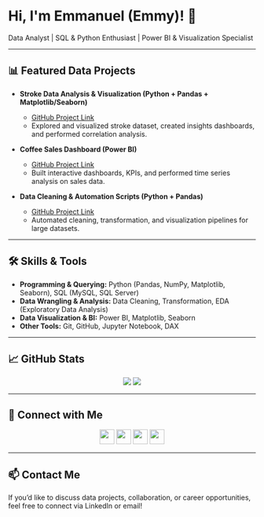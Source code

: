 <h1>Hi, I'm Emmanuel (Emmy)! 👋</h1>
<p>Data Analyst | SQL & Python Enthusiast | Power BI & Visualization Specialist</p>

---

<h2>📊 Featured Data Projects</h2>

- <b>Stroke Data Analysis & Visualization (Python + Pandas + Matplotlib/Seaborn)</b>  
  - [GitHub Project Link](https://github.com/yourusername/stroke-data-analysis)  
  - Explored and visualized stroke dataset, created insights dashboards, and performed correlation analysis.  

- <b>Coffee Sales Dashboard (Power BI)</b>  
  - [GitHub Project Link](https://github.com/yourusername/coffee-sales-dashboard)  
  - Built interactive dashboards, KPIs, and performed time series analysis on sales data.    

- <b>Data Cleaning & Automation Scripts (Python + Pandas)</b>  
  - [GitHub Project Link](https://github.com/yourusername/data-cleaning-scripts)  
  - Automated cleaning, transformation, and visualization pipelines for large datasets.  

---

<h2>🛠 Skills & Tools</h2>

- **Programming & Querying:** Python (Pandas, NumPy, Matplotlib, Seaborn), SQL (MySQL, SQL Server)  
- **Data Wrangling & Analysis:** Data Cleaning, Transformation, EDA (Exploratory Data Analysis)  
- **Data Visualization & BI:** Power BI, Matplotlib, Seaborn  
- **Other Tools:** Git, GitHub, Jupyter Notebook, DAX


---

<h2>📈 GitHub Stats</h2>

<p align="center">
  <img src="https://github-readme-stats.vercel.app/api?username=yourusername&show_icons=true&theme=radical" />
  <img src="https://github-readme-stats.vercel.app/api/top-langs/?username=yourusername&layout=compact&theme=radical" />
</p>

---

<h2>🤝 Connect with Me</h2>
<p align="center">
  <a href="https://www.linkedin.com/in/yourlinkedin/"><img src="https://cdn.jsdelivr.net/npm/simple-icons@v3/icons/linkedin.svg" width="30" /></a>
  <a href="https://twitter.com/yourtwitter/"><img src="https://cdn.jsdelivr.net/npm/simple-icons@v3/icons/twitter.svg" width="30" /></a>
  <a href="https://www.instagram.com/yourinstagram/"><img src="https://cdn.jsdelivr.net/npm/simple-icons@v3/icons/instagram.svg" width="30" /></a>
  <a href="mailto:youremail@example.com"><img src="https://cdn.jsdelivr.net/npm/simple-icons@v3/icons/gmail.svg" width="30" /></a>
</p>

---

<h2>📫 Contact Me</h2>
<p>If you’d like to discuss data projects, collaboration, or career opportunities, feel free to connect via LinkedIn or email!</p>
